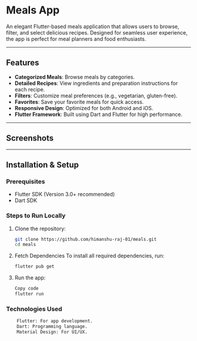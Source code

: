 # Meals App 

An elegant Flutter-based meals application that allows users to browse, filter, and select delicious recipes. Designed for seamless user experience, the app is perfect for meal planners and food enthusiasts.

---

## Features
- **Categorized Meals**: Browse meals by categories.
- **Detailed Recipes**: View ingredients and preparation instructions for each recipe.
- **Filters**: Customize meal preferences (e.g., vegetarian, gluten-free).
- **Favorites**: Save your favorite meals for quick access.
- **Responsive Design**: Optimized for both Android and iOS.
- **Flutter Framework**: Built using Dart and Flutter for high performance.

---

## Screenshots


---

## Installation & Setup

### Prerequisites
- Flutter SDK (Version 3.0+ recommended)
- Dart SDK

### Steps to Run Locally
1. Clone the repository:
   ```bash
   git clone https://github.com/himanshu-raj-01/meals.git
   cd meals
2. Fetch Dependencies
To install all required dependencies, run:
    ```bash
    flutter pub get
3. Run the app:
    ```bash
    Copy code
    flutter run
### Technologies Used
```bash
    Flutter: For app development.
    Dart: Programming language.
    Material Design: For UI/UX.